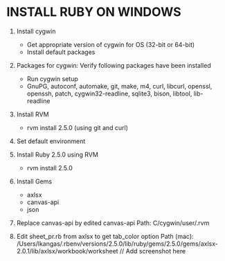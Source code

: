 # INSTALL RUBY ON WINDOWS
1. Install cygwin
    - Get appropriate version of cygwin for OS (32-bit or 64-bit)
    - Install default packages

2. Packages for cygwin:
  Verify following packages have been installed
    - Run cygwin setup
    - GnuPG, autoconf, automake, git, make, m4, curl, libcurl, openssl, openssh, patch, cygwin32-readline, sqlite3, bison, libtool, lib-readline

2. Install RVM
    - rvm install 2.5.0 (using git and curl)

3. Set default environment

4. Install Ruby 2.5.0 using RVM
    - rvm install 2.5.0

5. Install Gems
    - axlsx
    - canvas-api
    - json

6. Replace canvas-api by edited canvas-api
  Path: C/cygwin/user/.rvm

7. Edit sheet_pr.rb from axlsx to get tab_color option
  Path (mac): /Users/lkangas/.rbenv/versions/2.5.0/lib/ruby/gems/2.5.0/gems/axlsx-2.0.1/lib/axlsx/workbook/worksheet
  // Add screenshot here
